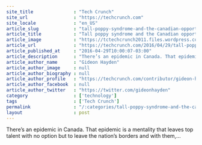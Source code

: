 ```yaml
---
site_title               : "Tech Crunch"
site_url                 : "https://techcrunch.com"
site_locale              : "en_US"
article_slug             : "tall-poppy-syndrome-and-the-canadian-opportunity"
article_title            : "Tall poppy syndrome and the Canadian opportunity"
article_image            : "https://tctechcrunch2011.files.wordpress.com/2016/04/tallpoppy.jpg?w=764&h=400&crop=1"
article_url              : "https://techcrunch.com/2016/04/29/tall-poppy-syndrome-and-the-canadian-opportunity/"
article_published_at     : "2016-04-29T10:00:07-03:00"
article_description      : "There’s an epidemic in Canada. That epidemic is a mentality that leaves top talent with no option but to leave the nation’s borders and with them,..."
article_author_name      : "Gideon Hayden"
article_author_image     : null
article_author_biography : null
article_author_profile   : "https://techcrunch.com/contributor/gideon-hayden/"
article_author_facebook  : null
article_author_twitter   : "https://twitter.com/gideonhayden"
category                 : ['technology']
tags                     : ['Tech Crunch']
permalink                : "/:categories/tall-poppy-syndrome-and-the-canadian-opportunity/"
layout                   : post
---
```


There’s an epidemic in Canada. That epidemic is a mentality that leaves top talent with no option but to leave the nation’s borders and with them,...
